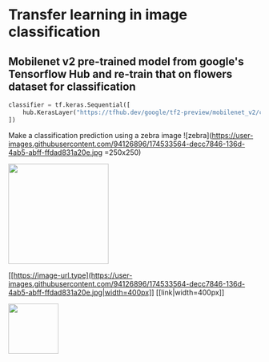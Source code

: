 # Transfer learning in image classification
## Mobilenet v2 pre-trained model from google's Tensorflow Hub and re-train that on flowers dataset for classification

```python
classifier = tf.keras.Sequential([
    hub.KerasLayer("https://tfhub.dev/google/tf2-preview/mobilenet_v2/classification/4", input_shape=IMAGE_SHAPE+(3,))
])
```
Make a classification prediction using a zebra image
![zebra](https://user-images.githubusercontent.com/94126896/174533564-decc7846-136d-4ab5-abff-ffdad831a20e.jpg =250x250)

<img src="[https://image-url.type](https://user-images.githubusercontent.com/94126896/174533564-decc7846-136d-4ab5-abff-ffdad831a20e.jpg)" width="200" height="200">

[[https://image-url.type](https://user-images.githubusercontent.com/94126896/174533564-decc7846-136d-4ab5-abff-ffdad831a20e.jpg|width=400px]]
[[link|width=400px]]

<img src="(https://your-image-url.type](https://github.com/ahi-raj/Transfer-learning/blob/main/zebra.jpg)" width="100" height="100">
